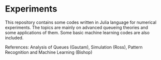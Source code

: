 # Experiments
This repository contains some codes written in Julia language for numerical experiments. The topics are mainly on advanced queueing theories and some applications of them. Some basic machine learning codes are also included. 

References: Analysis of Queues (Gautam), Simulation (Ross), Pattern Recognition and Machine Learning (Bishop)
